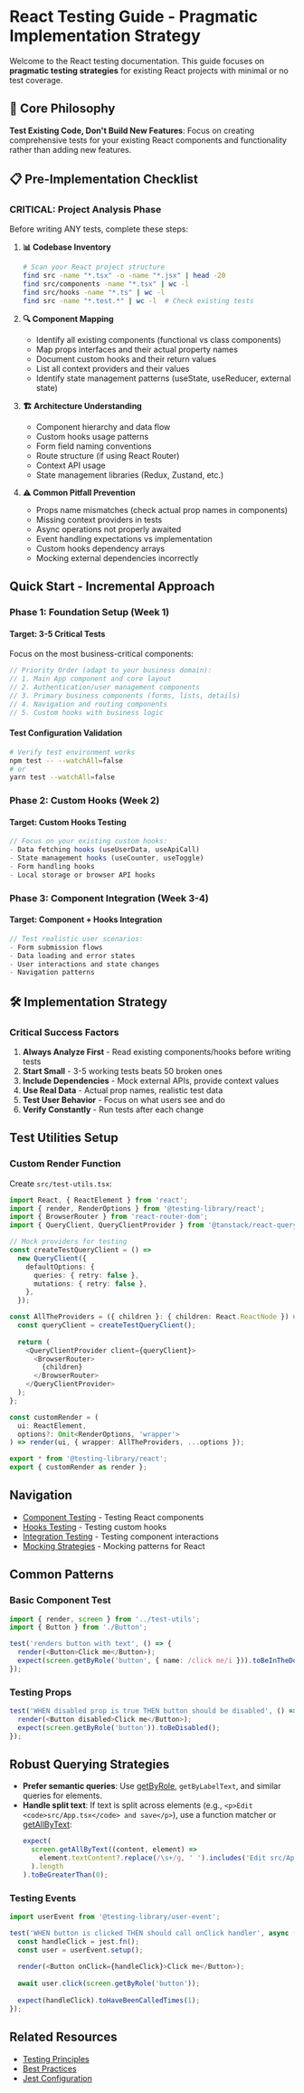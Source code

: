 # React Testing Guide - Pragmatic Implementation Strategy

Welcome to the React testing documentation. This guide focuses on **pragmatic testing strategies** for existing React projects with minimal or no test coverage.

## 🎯 Core Philosophy

**Test Existing Code, Don't Build New Features**: Focus on creating comprehensive tests for your existing React components and functionality rather than adding new features.

## 📋 Pre-Implementation Checklist

### CRITICAL: Project Analysis Phase

Before writing ANY tests, complete these steps:

1. **📊 Codebase Inventory**
   ```bash
   # Scan your React project structure
   find src -name "*.tsx" -o -name "*.jsx" | head -20
   find src/components -name "*.tsx" | wc -l
   find src/hooks -name "*.ts" | wc -l
   find src -name "*.test.*" | wc -l  # Check existing tests
   ```

2. **🔍 Component Mapping**
   - Identify all existing components (functional vs class components)
   - Map props interfaces and their actual property names
   - Document custom hooks and their return values
   - List all context providers and their values
   - Identify state management patterns (useState, useReducer, external state)

3. **🏗️ Architecture Understanding**
   - Component hierarchy and data flow
   - Custom hooks usage patterns
   - Form field naming conventions
   - Route structure (if using React Router)
   - Context API usage
   - State management libraries (Redux, Zustand, etc.)

4. **⚠️ Common Pitfall Prevention**
   - Props name mismatches (check actual prop names in components)
   - Missing context providers in tests
   - Async operations not properly awaited
   - Event handling expectations vs implementation
   - Custom hooks dependency arrays
   - Mocking external dependencies incorrectly

## Quick Start - Incremental Approach

### Phase 1: Foundation Setup (Week 1)

#### Target: 3-5 Critical Tests
Focus on the most business-critical components:

```typescript
// Priority Order (adapt to your business domain):
// 1. Main App component and core layout
// 2. Authentication/user management components
// 3. Primary business components (forms, lists, details)
// 4. Navigation and routing components
// 5. Custom hooks with business logic
```

#### Test Configuration Validation
```bash
# Verify test environment works
npm test -- --watchAll=false
# or
yarn test --watchAll=false
```

### Phase 2: Custom Hooks (Week 2)

#### Target: Custom Hooks Testing
```typescript
// Focus on your existing custom hooks:
- Data fetching hooks (useUserData, useApiCall)
- State management hooks (useCounter, useToggle)
- Form handling hooks
- Local storage or browser API hooks
```

### Phase 3: Component Integration (Week 3-4)

#### Target: Component + Hooks Integration
```typescript
// Test realistic user scenarios:
- Form submission flows
- Data loading and error states
- User interactions and state changes
- Navigation patterns
```

## 🛠️ Implementation Strategy

### Critical Success Factors

1. **Always Analyze First** - Read existing components/hooks before writing tests
2. **Start Small** - 3-5 working tests beats 50 broken ones
3. **Include Dependencies** - Mock external APIs, provide context values
4. **Use Real Data** - Actual prop names, realistic test data
5. **Test User Behavior** - Focus on what users see and do
6. **Verify Constantly** - Run tests after each change

## Test Utilities Setup

### Custom Render Function
Create `src/test-utils.tsx`:
```typescript
import React, { ReactElement } from 'react';
import { render, RenderOptions } from '@testing-library/react';
import { BrowserRouter } from 'react-router-dom';
import { QueryClient, QueryClientProvider } from '@tanstack/react-query';

// Mock providers for testing
const createTestQueryClient = () =>
  new QueryClient({
    defaultOptions: {
      queries: { retry: false },
      mutations: { retry: false },
    },
  });

const AllTheProviders = ({ children }: { children: React.ReactNode }) => {
  const queryClient = createTestQueryClient();
  
  return (
    <QueryClientProvider client={queryClient}>
      <BrowserRouter>
        {children}
      </BrowserRouter>
    </QueryClientProvider>
  );
};

const customRender = (
  ui: ReactElement,
  options?: Omit<RenderOptions, 'wrapper'>
) => render(ui, { wrapper: AllTheProviders, ...options });

export * from '@testing-library/react';
export { customRender as render };
```

## Navigation
- [Component Testing](./component-testing.md) - Testing React components
- [Hooks Testing](./hooks-testing.md) - Testing custom hooks
- [Integration Testing](./integration.md) - Testing component interactions
- [Mocking Strategies](./mocking.md) - Mocking patterns for React

## Common Patterns

### Basic Component Test
```typescript
import { render, screen } from '../test-utils';
import { Button } from './Button';

test('renders button with text', () => {
  render(<Button>Click me</Button>);
  expect(screen.getByRole('button', { name: /click me/i })).toBeInTheDocument();
});
```

### Testing Props
```typescript
test('WHEN disabled prop is true THEN button should be disabled', () => {
  render(<Button disabled>Click me</Button>);
  expect(screen.getByRole('button')).toBeDisabled();
});
```

## Robust Querying Strategies

- **Prefer semantic queries**: Use [getByRole](http://_vscodecontentref_/4), `getByLabelText`, and similar queries for elements.
- **Handle split text**: If text is split across elements (e.g., `<p>Edit <code>src/App.tsx</code> and save</p>`), use a function matcher or [getAllByText](http://_vscodecontentref_/5):
  ```js
  expect(
    screen.getAllByText((content, element) =>
      element.textContent?.replace(/\s+/g, ' ').includes('Edit src/App.tsx and save to test HMR')
    ).length
  ).toBeGreaterThan(0);

### Testing Events
```typescript
import userEvent from '@testing-library/user-event';

test('WHEN button is clicked THEN should call onClick handler', async () => {
  const handleClick = jest.fn();
  const user = userEvent.setup();
  
  render(<Button onClick={handleClick}>Click me</Button>);
  
  await user.click(screen.getByRole('button'));
  
  expect(handleClick).toHaveBeenCalledTimes(1);
});
```

## Related Resources
- [Testing Principles](../../common/testing-principles.md)
- [Best Practices](../../common/best-practices.md)
- [Jest Configuration](../../tools/jest-config.md)